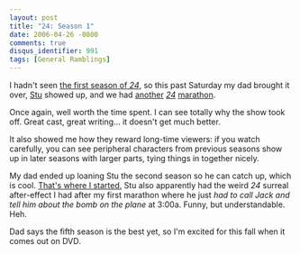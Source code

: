 ```yaml
---
layout: post
title: "24: Season 1"
date: 2006-04-26 -0800
comments: true
disqus_identifier: 991
tags: [General Ramblings]
---
```

I hadn't seen [the first season of
*24*](http://www.amazon.com/exec/obidos/ASIN/B00005JLF2/mhsvortex), so
this past Saturday my dad brought it over,
[Stu](http://www.stuartthompson.net) showed up, and we had
[another](/archive/2004/10/11/24-in-less-than-20.aspx)
[*24*](/archive/2004/12/29/24-season-3-anchorman-resident-evil-apocalypse.aspx)
[marathon](/archive/2005/12/24/24-season-4.aspx).
 
 Once again, well worth the time spent. I can see totally why the show
took off. Great cast, great writing... it doesn't get much better.
 
 It also showed me how they reward long-time viewers: if you watch
carefully, you can see peripheral characters from previous seasons show
up in later seasons with larger parts, tying things in together nicely.
 
 My dad ended up loaning Stu the second season so he can catch up, which
is cool. [That's where I
started.](/archive/2004/10/11/24-in-less-than-20.aspx) Stu also
apparently had the weird *24* surreal after-effect I had after my first
marathon where he just *had to call Jack and tell him about the bomb on
the plane* at 3:00a. Funny, but understandable. Heh.
 
 Dad says the fifth season is the best yet, so I'm excited for this fall
when it comes out on DVD.
